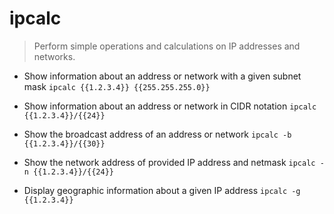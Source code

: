 # ipcalc
> Perform simple operations and calculations on IP addresses and networks.

- Show information about an address or network with a given subnet mask
`ipcalc {{1.2.3.4}} {{255.255.255.0}}`

- Show information about an address or network in CIDR notation
`ipcalc {{1.2.3.4}}/{{24}}`

- Show the broadcast address of an address or network
`ipcalc -b {{1.2.3.4}}/{{30}}`

- Show the network address of provided IP address and netmask
`ipcalc -n {{1.2.3.4}}/{{24}}`

- Display geographic information about a given IP address
`ipcalc -g {{1.2.3.4}}`
